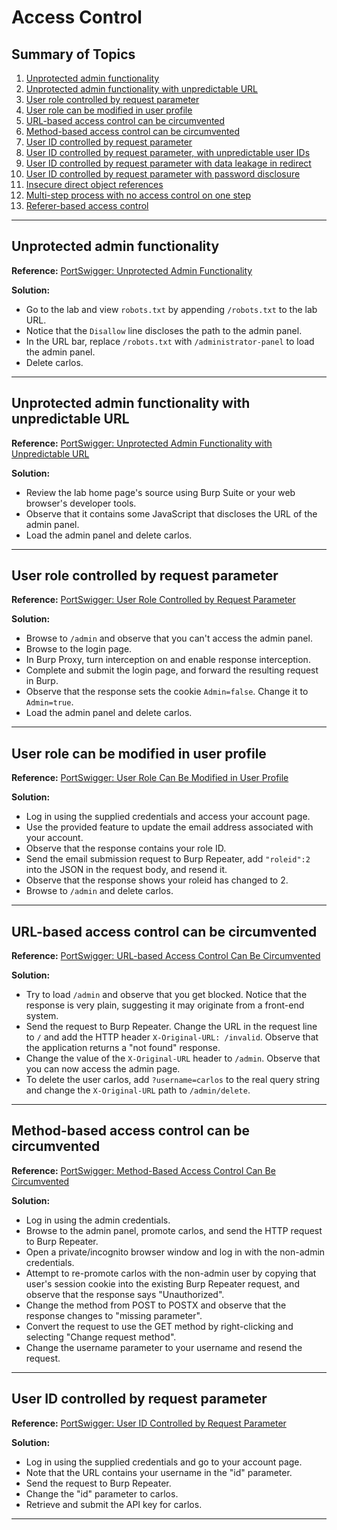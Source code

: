 # Access Control

## Summary of Topics
1. [Unprotected admin functionality](#unprotected-admin-functionality)
2. [Unprotected admin functionality with unpredictable URL](#unprotected-admin-functionality-with-unpredictable-url)
3. [User role controlled by request parameter](#user-role-controlled-by-request-parameter)
4. [User role can be modified in user profile](#user-role-can-be-modified-in-user-profile)
5. [URL-based access control can be circumvented](#url-based-access-control-can-be-circumvented)
6. [Method-based access control can be circumvented](#method-based-access-control-can-be-circumvented)
7. [User ID controlled by request parameter](#user-id-controlled-by-request-parameter)
8. [User ID controlled by request parameter, with unpredictable user IDs](#user-id-controlled-by-request-parameter-with-unpredictable-user-ids)
9. [User ID controlled by request parameter with data leakage in redirect](#user-id-controlled-by-request-parameter-with-data-leakage-in-redirect)
10. [User ID controlled by request parameter with password disclosure](#user-id-controlled-by-request-parameter-with-password-disclosure)
11. [Insecure direct object references](#insecure-direct-object-references)
12. [Multi-step process with no access control on one step](#multi-step-process-with-no-access-control-on-one-step)
13. [Referer-based access control](#referer-based-access-control)

---

## Unprotected admin functionality
**Reference:** [PortSwigger: Unprotected Admin Functionality](https://portswigger.net/web-security/access-control/lab-unprotected-admin-functionality)

**Solution:**
- Go to the lab and view `robots.txt` by appending `/robots.txt` to the lab URL. 
- Notice that the `Disallow` line discloses the path to the admin panel.
- In the URL bar, replace `/robots.txt` with `/administrator-panel` to load the admin panel.
- Delete carlos.

---

## Unprotected admin functionality with unpredictable URL
**Reference:** [PortSwigger: Unprotected Admin Functionality with Unpredictable URL](https://portswigger.net/web-security/access-control/lab-unprotected-admin-functionality-with-unpredictable-url)

**Solution:**
- Review the lab home page's source using Burp Suite or your web browser's developer tools.
- Observe that it contains some JavaScript that discloses the URL of the admin panel.
- Load the admin panel and delete carlos.

---

## User role controlled by request parameter
**Reference:** [PortSwigger: User Role Controlled by Request Parameter](https://portswigger.net/web-security/access-control/lab-user-role-controlled-by-request-parameter)

**Solution:**
- Browse to `/admin` and observe that you can't access the admin panel.
- Browse to the login page.
- In Burp Proxy, turn interception on and enable response interception.
- Complete and submit the login page, and forward the resulting request in Burp.
- Observe that the response sets the cookie `Admin=false`. Change it to `Admin=true`.
- Load the admin panel and delete carlos.

---

## User role can be modified in user profile
**Reference:** [PortSwigger: User Role Can Be Modified in User Profile](https://portswigger.net/web-security/access-control/lab-user-role-can-be-modified-in-user-profile)

**Solution:**
- Log in using the supplied credentials and access your account page.
- Use the provided feature to update the email address associated with your account.
- Observe that the response contains your role ID.
- Send the email submission request to Burp Repeater, add `"roleid":2` into the JSON in the request body, and resend it.
- Observe that the response shows your roleid has changed to 2.
- Browse to `/admin` and delete carlos.

---

## URL-based access control can be circumvented
**Reference:** [PortSwigger: URL-based Access Control Can Be Circumvented](https://portswigger.net/web-security/access-control/lab-url-based-access-control-can-be-circumvented)

**Solution:**
- Try to load `/admin` and observe that you get blocked. Notice that the response is very plain, suggesting it may originate from a front-end system.
- Send the request to Burp Repeater. Change the URL in the request line to `/` and add the HTTP header `X-Original-URL: /invalid`. Observe that the application returns a "not found" response.
- Change the value of the `X-Original-URL` header to `/admin`. Observe that you can now access the admin page.
- To delete the user carlos, add `?username=carlos` to the real query string and change the `X-Original-URL` path to `/admin/delete`.

---

## Method-based access control can be circumvented
**Reference:** [PortSwigger: Method-Based Access Control Can Be Circumvented](https://portswigger.net/web-security/access-control/lab-method-based-access-control-can-be-circumvented)

**Solution:**
- Log in using the admin credentials.
- Browse to the admin panel, promote carlos, and send the HTTP request to Burp Repeater.
- Open a private/incognito browser window and log in with the non-admin credentials.
- Attempt to re-promote carlos with the non-admin user by copying that user's session cookie into the existing Burp Repeater request, and observe that the response says "Unauthorized".
- Change the method from POST to POSTX and observe that the response changes to "missing parameter".
- Convert the request to use the GET method by right-clicking and selecting "Change request method".
- Change the username parameter to your username and resend the request.

---

## User ID controlled by request parameter
**Reference:** [PortSwigger: User ID Controlled by Request Parameter](https://portswigger.net/web-security/access-control/lab-user-id-controlled-by-request-parameter)

**Solution:**
- Log in using the supplied credentials and go to your account page.
- Note that the URL contains your username in the "id" parameter.
- Send the request to Burp Repeater.
- Change the "id" parameter to carlos.
- Retrieve and submit the API key for carlos.

---


